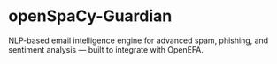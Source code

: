 # openSpaCy-Guardian
NLP-based email intelligence engine for advanced spam, phishing, and sentiment analysis — built to integrate with OpenEFA.
